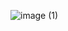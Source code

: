 ![image (1)](https://github.com/bluecube246/youtube-streaming-pipeline/assets/35375203/7f4f2dbd-3f55-449d-a5ab-a0980a0acae3)
